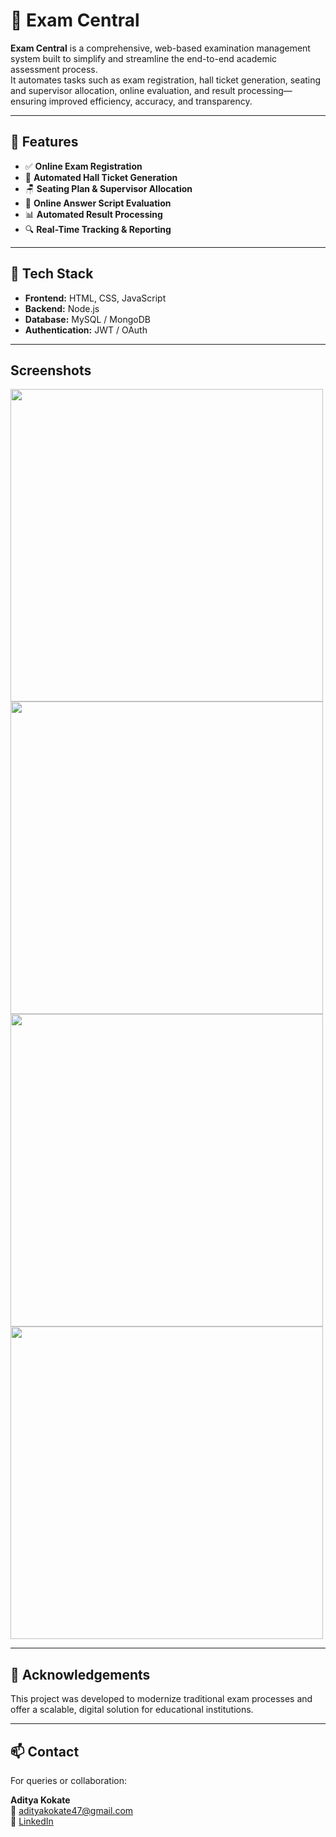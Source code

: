 # 📘 Exam Central

**Exam Central** is a comprehensive, web-based examination management system built to simplify and streamline the end-to-end academic assessment process.  
It automates tasks such as exam registration, hall ticket generation, seating and supervisor allocation, online evaluation, and result processing—ensuring improved efficiency, accuracy, and transparency.

---

## 🚀 Features

- ✅ **Online Exam Registration**
- 🎫 **Automated Hall Ticket Generation**
- 🪑 **Seating Plan & Supervisor Allocation**
- 📄 **Online Answer Script Evaluation**
- 📊 **Automated Result Processing**
- 🔍 **Real-Time Tracking & Reporting**

---

## 🧰 Tech Stack

- **Frontend:** HTML, CSS, JavaScript  
- **Backend:** Node.js  
- **Database:** MySQL / MongoDB  
- **Authentication:** JWT / OAuth  

---

## Screenshots
<img src="Screenshot 2025-03-05 132613.png" width="500"><img src="Screenshot 2025-03-05 132903.png" width="500">
<img src="Screenshot 2025-03-05 132445.png" width="500"><img src="Screenshot 2025-03-05 132831.png" width="500">

---
## 🙌 Acknowledgements

This project was developed to modernize traditional exam processes and offer a scalable, digital solution for educational institutions.

---

## 📫 Contact

For queries or collaboration:

**Aditya Kokate**  
📧 adityakokate47@gmail.com  
🔗 [LinkedIn](https://www.linkedin.com/in/adityakokate/)
